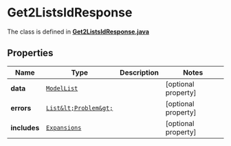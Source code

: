 

# Get2ListsIdResponse

The class is defined in **[Get2ListsIdResponse.java](../../src/main/java/example/micronaut/model/Get2ListsIdResponse.java)**

## Properties

Name | Type | Description | Notes
------------ | ------------- | ------------- | -------------
**data** | [`ModelList`](ModelList.md) |  |  [optional property]
**errors** | [`List&lt;Problem&gt;`](Problem.md) |  |  [optional property]
**includes** | [`Expansions`](Expansions.md) |  |  [optional property]





